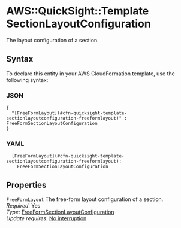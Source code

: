 # AWS::QuickSight::Template SectionLayoutConfiguration<a name="aws-properties-quicksight-template-sectionlayoutconfiguration"></a>

The layout configuration of a section\.

## Syntax<a name="aws-properties-quicksight-template-sectionlayoutconfiguration-syntax"></a>

To declare this entity in your AWS CloudFormation template, use the following syntax:

### JSON<a name="aws-properties-quicksight-template-sectionlayoutconfiguration-syntax.json"></a>

```
{
  "[FreeFormLayout](#cfn-quicksight-template-sectionlayoutconfiguration-freeformlayout)" : FreeFormSectionLayoutConfiguration
}
```

### YAML<a name="aws-properties-quicksight-template-sectionlayoutconfiguration-syntax.yaml"></a>

```
  [FreeFormLayout](#cfn-quicksight-template-sectionlayoutconfiguration-freeformlayout):
    FreeFormSectionLayoutConfiguration
```

## Properties<a name="aws-properties-quicksight-template-sectionlayoutconfiguration-properties"></a>

`FreeFormLayout` <a name="cfn-quicksight-template-sectionlayoutconfiguration-freeformlayout"></a>
The free\-form layout configuration of a section\.  
_Required_: Yes  
_Type_: [FreeFormSectionLayoutConfiguration](aws-properties-quicksight-template-freeformsectionlayoutconfiguration.md)  
_Update requires_: [No interruption](https://docs.aws.amazon.com/AWSCloudFormation/latest/UserGuide/using-cfn-updating-stacks-update-behaviors.html#update-no-interrupt)
